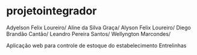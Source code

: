 ﻿# projetointegrador
 
Adyelson Felix Loureiro/
Aline da Silva Graça/
Alyson Felix Loureiro/
Diego Brandão Cantão/
Leandro Pereira Santos/
Wellyngton Marcondes/









Aplicação web para controle de estoque do estabelecimento Entrelinhas


